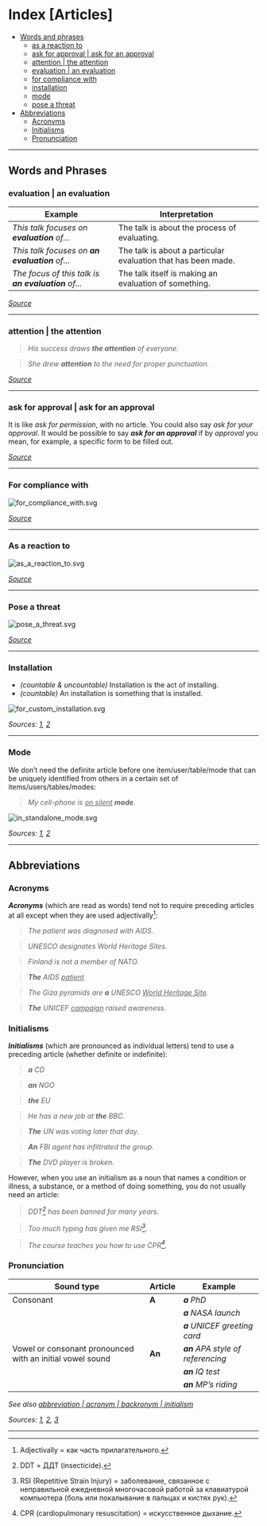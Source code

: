 # Index \[Articles\]

- [Words and phrases](#words-and-phrases)
  - [as a reaction to](#as-a-reaction-to)
  - [ask for approval \| ask for an approval](#ask-for-approval--ask-for-an-approval)
  - [attention \| the attention](#attention--the-attention)
  - [evaluation \| an evaluation](#evaluation--an-evaluation)
  - [for compliance with](#for-compliance-with)
  - [installation](#installation)
  - [mode](#mode)
  - [pose a threat](#pose-a-threat)
- [Abbreviations](#abbreviations)
  - [Acronyms](#acronyms)
  - [Initialisms](#initialisms)
  - [Pronunciation](#pronunciation)

***

## Words and Phrases

### evaluation \| an evaluation

| Example | Interpretation |
| --- | --- |
| *This talk focuses on **evaluation** of...* | The talk is about the process of evaluating. |
| *This talk focuses on **an evaluation** of...* | The talk is about a particular evaluation that has been made. |
| *The focus of this talk is **an evaluation** of...* | The talk itself is making an evaluation of something. |

[*Source*](https://english.stackexchange.com/questions/483505/omitting-article-before-evaluation)

***

### attention \| the attention

> *His success draws **the attention** of everyone.*

> *She drew **attention** to the need for proper punctuation.*

[*Source*](https://forum.wordreference.com/threads/draw-attention-of.2551894/)

***

### ask for approval \| ask for an approval

It is like *ask for permission*, with no article. You could also say *ask for
your approval*. It would be possible to say ***ask for an approval*** if by
*approval* you mean, for example, a specific form to be filled out.

[*Source*](https://forum.wordreference.com/threads/ask-for-an-approval-with-or-without-the-article.2871918/)

***

### For compliance with

![for_compliance_with.svg](../../resources/charts/for_compliance_with.svg)

[*Source*](https://books.google.com/ngrams/graph?content=for+the+compliance+with%2Cfor+compliance+with&year_start=1800&year_end=2019&corpus=en-2019&smoothing=3)

***

### As a reaction to

![as_a_reaction_to.svg](../../resources/charts/as_a_reaction_to.svg)

[*Source*](https://books.google.com/ngrams/graph?content=as+a+reaction+to%2Cas+reaction+to%2Cas+the+reaction+to&year_start=1800&year_end=2019&corpus=en-2019&smoothing=3)

***

### Pose a threat

![pose_a_threat.svg](../../resources/charts/pose_a_threat.svg)

[*Source*](https://books.google.com/ngrams/graph?content=pose+a+threat%2Cpose+the+threat%2Cpose+threat&year_start=1800&year_end=2019&corpus=en-2019&smoothing=3)

***

### Installation

- *(countable \& uncountable)* Installation is the act of installing.
- *(countable)* An installation is something that is installed.

![for_custom_installation.svg](../../resources/charts/for_custom_installation.svg)

*Sources: [1](https://simple.wiktionary.org/wiki/installation),
[2](https://books.google.com/ngrams/graph?content=for+a+custom+installation%2Cfor+custom+installation%2Cfor+the+custom+installation&year_start=1800&year_end=2019&corpus=en-2019&smoothing=3)*

***

### Mode

We don’t need the definite article before one item/user/table/mode that can be uniquely identified from others in a certain set of items/users/tables/modes:

> *My cell-phone is <ins>on silent</ins> **mode**.*

![in_standalone_mode.svg](../../resources/charts/in_standalone_mode.svg)

*Sources: [1](https://ell.stackexchange.com/questions/61397/a-definite-article-before-silent-mode),
[2](https://books.google.com/ngrams/graph?content=in+the+standalone+mode%2Cin+a+standalone+mode%2Cin+standalone+mode&year_start=1800&year_end=2019&corpus=en-2019&smoothing=3)*

***

## Abbreviations

### Acronyms

***Acronyms*** (which are read as words) tend not to require preceding articles at all except when they are used adjectivally[^adjectivally]:

> *The patient was diagnosed with AIDS.*

> *UNESCO designates World Heritage Sites.*

> *Finland is not a member of NATO.*

> ***The** AIDS <ins>patient</ins>*

> *The Giza pyramids are **a** UNESCO <ins>World Heritage Site</ins>.*

> ***The** UNICEF <ins>campaign</ins> raised awareness.*

### Initialisms

***Initialisms*** (which are pronounced as individual letters) tend to use a preceding article (whether definite or indefinite):

> ***a** CD*

> ***an** NGO*

> ***the** EU*

> *He has a new job at **the** BBC.*

> ***The** UN was voting later that day.*

> ***An** FBI agent has infiltrated the group.*

> ***The** DVD player is broken.*

However, when you use an initialism as a noun that names a condition or illness, a substance, or a method of doing something, you do not usually need an article:

> *DDT[^ddt] has been banned for many years.*

> *Too much typing has given me RSI[^rsi].*

> *The course teaches you how to use CPR[^cpr].*

### Pronunciation

| Sound type | Article | Example |
|------------|--------------|---------|
| Consonant  | **A**  | ***a** PhD* |
|            |          | ***a** NASA launch* |
|            |          | ***a** UNICEF greeting card* |
| Vowel or consonant pronounced with an initial vowel sound | **An** | ***an** APA style of referencing* |
|                                                           |        | ***an** IQ test* |
|                                                           |        | ***an** MP’s riding* |

[^adjectivally]: Adjectivally \= как часть прилагательного.

[^ddt]: DDT \= ДДТ (insecticide).

[^rsi]: RSI (Repetitive Strain Injury) \= заболевание, связанное с неправильной ежедневной многочасовой работой за клавиатурой компьютера (боль или покалывание в пальцах и кистях рук).

[^cpr]: CPR (cardiopulmonary resuscitation) \= искусственное дыхание.

*See also [abbreviation \| acronym \| backronym \| initialism](../Vocabulary.md#abbreviation--acronym--backronym--initialism)*

*Sources: [1](https://www.proof-reading-service.com/en/blog/appropriate-use-articles-abbreviations),
[2](https://wwwnc.cdc.gov/eid/page/abbreviations-acronyms-initialisms),
[3](https://proofed.com/writing-tips/using-articles-a-an-the-before-acronyms-and-initialisms)*

***
